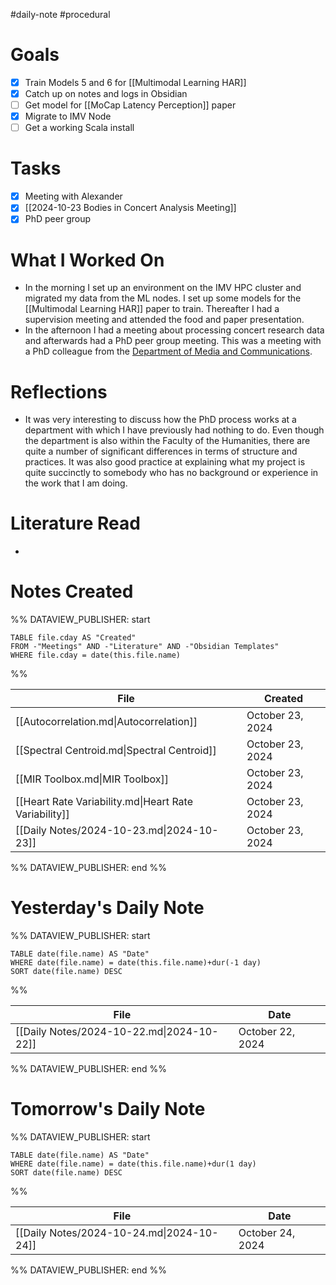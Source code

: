 #daily-note #procedural 

# Goals

- [x] Train Models 5 and 6 for [[Multimodal Learning HAR]]
- [x] Catch up on notes and logs in Obsidian
- [ ] Get model for [[MoCap Latency Perception]] paper
- [x] Migrate to IMV Node
- [ ] Get a working Scala install

# Tasks

- [x] Meeting with Alexander
- [x] [[2024-10-23 Bodies in Concert Analysis Meeting]]
- [x] PhD peer group

# What I Worked On

- In the morning I set up an environment on the IMV HPC cluster and migrated my data from the ML nodes. I set up some models for the [[Multimodal Learning HAR]] paper to train. Thereafter I had a supervision meeting and attended the food and paper presentation.
- In the afternoon I had a meeting about processing concert research data and afterwards had a PhD peer group meeting. This was a meeting with a PhD colleague from the [Department of Media and Communications](https://www.hf.uio.no/imk/english/). 

# Reflections

- It was very interesting to discuss how the PhD process works at a department with which I have previously had nothing to do. Even though the department is also within the Faculty of the Humanities, there are quite a number of significant differences in terms of structure and practices. It was also good practice at explaining what my project is quite succinctly to somebody who has no background or experience in the work that I am doing.

# Literature Read

- 

# Notes Created


%% DATAVIEW_PUBLISHER: start
```dataview
TABLE file.cday AS "Created"
FROM -"Meetings" AND -"Literature" AND -"Obsidian Templates"
WHERE file.cday = date(this.file.name)
```
%%

| File                                                  | Created          |
| ----------------------------------------------------- | ---------------- |
| [[Autocorrelation.md\|Autocorrelation]]               | October 23, 2024 |
| [[Spectral Centroid.md\|Spectral Centroid]]           | October 23, 2024 |
| [[MIR Toolbox.md\|MIR Toolbox]]                       | October 23, 2024 |
| [[Heart Rate Variability.md\|Heart Rate Variability]] | October 23, 2024 |
| [[Daily Notes/2024-10-23.md\|2024-10-23]]             | October 23, 2024 |

%% DATAVIEW_PUBLISHER: end %%

# Yesterday's Daily Note

%% DATAVIEW_PUBLISHER: start
```dataview
TABLE date(file.name) AS "Date"
WHERE date(file.name) = date(this.file.name)+dur(-1 day)
SORT date(file.name) DESC
```
%%

| File                                      | Date             |
| ----------------------------------------- | ---------------- |
| [[Daily Notes/2024-10-22.md\|2024-10-22]] | October 22, 2024 |

%% DATAVIEW_PUBLISHER: end %%
# Tomorrow's Daily Note

%% DATAVIEW_PUBLISHER: start
```dataview
TABLE date(file.name) AS "Date"
WHERE date(file.name) = date(this.file.name)+dur(1 day)
SORT date(file.name) DESC
```
%%

| File                                      | Date             |
| ----------------------------------------- | ---------------- |
| [[Daily Notes/2024-10-24.md\|2024-10-24]] | October 24, 2024 |

%% DATAVIEW_PUBLISHER: end %%



